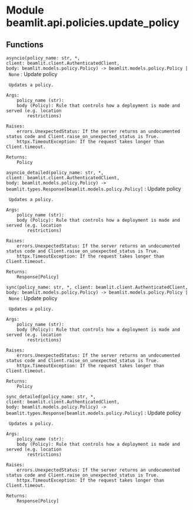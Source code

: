 Module beamlit.api.policies.update_policy
=========================================

Functions
---------

`asyncio(policy_name: str, *, client: beamlit.client.AuthenticatedClient, body: beamlit.models.policy.Policy) ‑> beamlit.models.policy.Policy | None`
:   Update policy
    
     Updates a policy.
    
    Args:
        policy_name (str):
        body (Policy): Rule that controls how a deployment is made and served (e.g. location
            restrictions)
    
    Raises:
        errors.UnexpectedStatus: If the server returns an undocumented status code and Client.raise_on_unexpected_status is True.
        httpx.TimeoutException: If the request takes longer than Client.timeout.
    
    Returns:
        Policy

`asyncio_detailed(policy_name: str, *, client: beamlit.client.AuthenticatedClient, body: beamlit.models.policy.Policy) ‑> beamlit.types.Response[beamlit.models.policy.Policy]`
:   Update policy
    
     Updates a policy.
    
    Args:
        policy_name (str):
        body (Policy): Rule that controls how a deployment is made and served (e.g. location
            restrictions)
    
    Raises:
        errors.UnexpectedStatus: If the server returns an undocumented status code and Client.raise_on_unexpected_status is True.
        httpx.TimeoutException: If the request takes longer than Client.timeout.
    
    Returns:
        Response[Policy]

`sync(policy_name: str, *, client: beamlit.client.AuthenticatedClient, body: beamlit.models.policy.Policy) ‑> beamlit.models.policy.Policy | None`
:   Update policy
    
     Updates a policy.
    
    Args:
        policy_name (str):
        body (Policy): Rule that controls how a deployment is made and served (e.g. location
            restrictions)
    
    Raises:
        errors.UnexpectedStatus: If the server returns an undocumented status code and Client.raise_on_unexpected_status is True.
        httpx.TimeoutException: If the request takes longer than Client.timeout.
    
    Returns:
        Policy

`sync_detailed(policy_name: str, *, client: beamlit.client.AuthenticatedClient, body: beamlit.models.policy.Policy) ‑> beamlit.types.Response[beamlit.models.policy.Policy]`
:   Update policy
    
     Updates a policy.
    
    Args:
        policy_name (str):
        body (Policy): Rule that controls how a deployment is made and served (e.g. location
            restrictions)
    
    Raises:
        errors.UnexpectedStatus: If the server returns an undocumented status code and Client.raise_on_unexpected_status is True.
        httpx.TimeoutException: If the request takes longer than Client.timeout.
    
    Returns:
        Response[Policy]